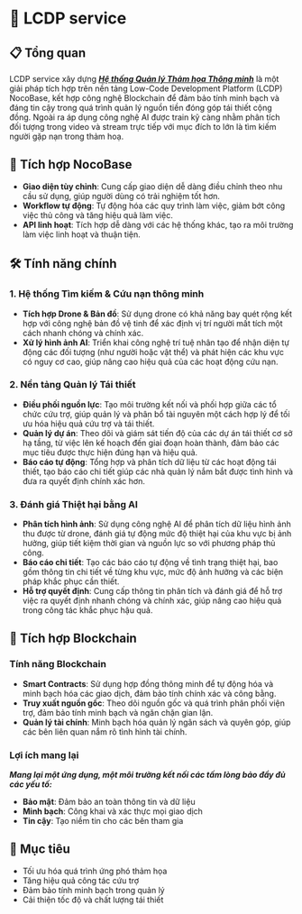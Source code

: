 # 📱 LCDP service 

## 📋 Tổng quan
LCDP service xây dựng [_**Hệ thống Quản lý Thảm họa Thông minh**_](https://dz.minhtuandng.id.vn) là một giải pháp tích hợp trên nền tảng Low-Code Development Platform (LCDP) NocoBase, kết hợp công nghệ Blockchain để đảm bảo tính minh bạch và đáng tin cậy trong quá trình quản lý nguồn tiền đóng góp tái thiết cộng đồng. Ngoài ra áp dụng công nghệ AI được train kỹ càng nhằm phân tích đối tượng trong video và stream trực tiếp với mục đích to lớn là tìm kiếm người gặp nạn trong thảm hoạ.

## 🔄 Tích hợp NocoBase
- **Giao diện tùy chỉnh**: Cung cấp giao diện dễ dàng điều chỉnh theo nhu cầu sử dụng, giúp người dùng có trải nghiệm tốt hơn.
- **Workflow tự động**: Tự động hóa các quy trình làm việc, giảm bớt công việc thủ công và tăng hiệu quả làm việc.
- **API linh hoạt**: Tích hợp dễ dàng với các hệ thống khác, tạo ra môi trường làm việc linh hoạt và thuận tiện.

## 🛠️ Tính năng chính

### 1. Hệ thống Tìm kiếm & Cứu nạn thông minh
- **Tích hợp Drone & Bản đồ**: Sử dụng drone có khả năng bay quét rộng kết hợp với công nghệ bản đồ vệ tinh để xác định vị trí người mất tích một cách nhanh chóng và chính xác.
- **Xử lý hình ảnh AI**: Triển khai công nghệ trí tuệ nhân tạo để nhận diện tự động các đối tượng (như người hoặc vật thể) và phát hiện các khu vực có nguy cơ cao, giúp nâng cao hiệu quả của các hoạt động cứu nạn.

### 2. Nền tảng Quản lý Tái thiết
- **Điều phối nguồn lực**: Tạo môi trường kết nối và phối hợp giữa các tổ chức cứu trợ, giúp quản lý và phân bổ tài nguyên một cách hợp lý để tối ưu hóa hiệu quả cứu trợ và tái thiết.
- **Quản lý dự án**: Theo dõi và giám sát tiến độ của các dự án tái thiết cơ sở hạ tầng, từ việc lên kế hoạch đến giai đoạn hoàn thành, đảm bảo các mục tiêu được thực hiện đúng hạn và hiệu quả.
- **Báo cáo tự động**: Tổng hợp và phân tích dữ liệu từ các hoạt động tái thiết, tạo báo cáo chi tiết giúp các nhà quản lý nắm bắt được tình hình và đưa ra quyết định chính xác hơn.

### 3. Đánh giá Thiệt hại bằng AI
- **Phân tích hình ảnh**: Sử dụng công nghệ AI để phân tích dữ liệu hình ảnh thu được từ drone, đánh giá tự động mức độ thiệt hại của khu vực bị ảnh hưởng, giúp tiết kiệm thời gian và nguồn lực so với phương pháp thủ công.
- **Báo cáo chi tiết**: Tạo các báo cáo tự động về tình trạng thiệt hại, bao gồm thông tin chi tiết về từng khu vực, mức độ ảnh hưởng và các biện pháp khắc phục cần thiết.
- **Hỗ trợ quyết định**: Cung cấp thông tin phân tích và đánh giá để hỗ trợ việc ra quyết định nhanh chóng và chính xác, giúp nâng cao hiệu quả trong công tác khắc phục hậu quả.

## 🔗 Tích hợp Blockchain

### Tính năng Blockchain
- **Smart Contracts**: Sử dụng hợp đồng thông minh để tự động hóa và minh bạch hóa các giao dịch, đảm bảo tính chính xác và công bằng.
- **Truy xuất nguồn gốc**: Theo dõi nguồn gốc và quá trình phân phối viện trợ, đảm bảo tính minh bạch và ngăn chặn gian lận.
- **Quản lý tài chính**: Minh bạch hóa quản lý ngân sách và quyên góp, giúp các bên liên quan nắm rõ tình hình tài chính.

### Lợi ích mang lại
_**Mang lại một ứng dụng, một môi trường kết nối các tấm lòng bảo đầy đủ các yếu tố:**_
- **Bảo mật**: Đảm bảo an toàn thông tin và dữ liệu
- **Minh bạch**: Công khai và xác thực mọi giao dịch
- **Tin cậy**: Tạo niềm tin cho các bên tham gia

## 🎯 Mục tiêu
- Tối ưu hóa quá trình ứng phó thảm họa
- Tăng hiệu quả công tác cứu trợ
- Đảm bảo tính minh bạch trong quản lý
- Cải thiện tốc độ và chất lượng tái thiết
